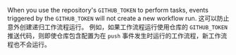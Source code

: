 When you use the repository's `GITHUB_TOKEN` to perform tasks, events triggered by the `GITHUB_TOKEN` will not create a new workflow run. 这可以防止意外创建递归工作流程运行。 例如，如果工作流程运行使用仓库的 `GITHUB_TOKEN` 推送代码，则即使仓库包含配置为在 `push` 事件发生时运行的工作流程，新工作流程也不会运行。
